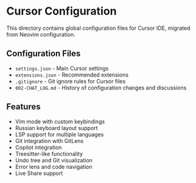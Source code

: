 # Cursor Configuration

This directory contains global configuration files for Cursor IDE, migrated from Neovim configuration.

## Configuration Files

- `settings.json` - Main Cursor settings
- `extensions.json` - Recommended extensions
- `.gitignore` - Git ignore rules for Cursor files
- `002-CHAT_LOG.md` - History of configuration changes and discussions

## Features

- Vim mode with custom keybindings
- Russian keyboard layout support
- LSP support for multiple languages
- Git integration with GitLens
- Copilot integration
- Treesitter-like functionality
- Undo tree and Git visualization
- Error lens and code navigation
- Live Share support
